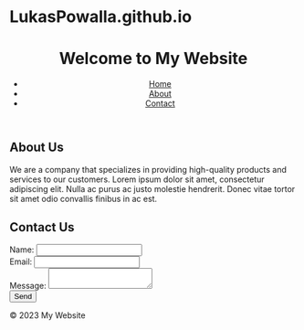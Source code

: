 # LukasPowalla.github.io
<!DOCTYPE html>
<html>
<head>
	<title>My Website</title>
	<meta charset="UTF-8">
	<meta name="viewport" content="width=device-width, initial-scale=1.0">
	<link rel="stylesheet" href="style.css">
</head>
<body>
	<header>
		<h1>Welcome to My Website</h1>
		<nav>
			<ul>
				<li><a href="#">Home</a></li>
				<li><a href="#">About</a></li>
				<li><a href="#">Contact</a></li>
			</ul>
		</nav>
	</header>
	<main>
		<section>
			<h2>About Us</h2>
			<p>We are a company that specializes in providing high-quality products and services to our customers. Lorem ipsum dolor sit amet, consectetur adipiscing elit. Nulla ac purus ac justo molestie hendrerit. Donec vitae tortor sit amet odio convallis finibus in ac est.</p>
		</section>
		<section>
			<h2>Contact Us</h2>
			<form action="submit-form.php" method="post">
				<label for="name">Name:</label>
				<input type="text" id="name" name="name" required><br>
				<label for="email">Email:</label>
				<input type="email" id="email" name="email" required><br>
				<label for="message">Message:</label>
				<textarea id="message" name="message" required></textarea><br>
				<input type="submit" value="Send">
			</form>
		</section>
	</main>
	<footer>
		<p>&copy; 2023 My Website</p>
	</footer>
</body>
</html>

